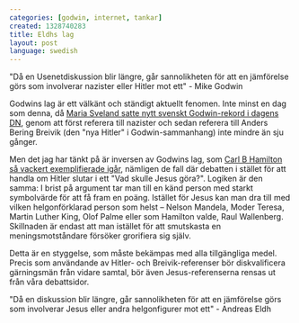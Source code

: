 ```yaml
---
categories: [godwin, internet, tankar]
created: 1328740283
title: Eldhs lag
layout: post
language: swedish
---
```

"Då en Usenetdiskussion blir längre, går sannolikheten för att en jämförelse görs som involverar nazister eller Hitler mot ett" - Mike Godwin

Godwins lag är ett välkänt och ständigt aktuellt fenomen. Inte minst en dag som denna, då <a href="http://www.dn.se/kultur-noje/debatt-essa/hatet-som-gor-mig-politiskt-deprimerad">Maria Sveland satte nytt svenskt Godwin-rekord i dagens DN</a>, genom att först referera till nazister och sedan referera till Anders Bering Breivik (den "nya Hitler" i Godwin-sammanhang) inte mindre än sju gånger.

Men det jag  har tänkt på är inversen av Godwins lag, som <a href="http://www.dn.se/debatt/wallenbergs-anda-finns-inte-i-riksdagen">Carl B Hamilton så vackert exemplifierade igår</a>, nämligen de fall där debatten i stället för att handla om Hitler slutar i ett "Vad skulle Jesus göra?". Logiken är den samma: I brist på argument tar man till en känd person med starkt symbolvärde för att få fram en poäng. Istället för Jesus kan man dra till med vilken helgonförklarad person som helst – Nelson Mandela, Moder Teresa, Martin Luther King, Olof Palme eller som Hamilton valde, Raul Wallenberg. Skillnaden är endast att man istället för att smutskasta en meningsmotståndare försöker grorifiera sig själv.

Detta är en styggelse, som måste bekämpas med alla tillgängliga medel. Precis som användande av Hitler- och Breivik-referenser bör diskvalificera gärningsmän från vidare samtal, bör även Jesus-referenserna rensas ut från våra debattsidor.

"Då en diskussion blir längre, går sannolikheten för att en jämförelse görs som involverar Jesus eller andra helgonfigurer mot ett" - Andreas Eldh
